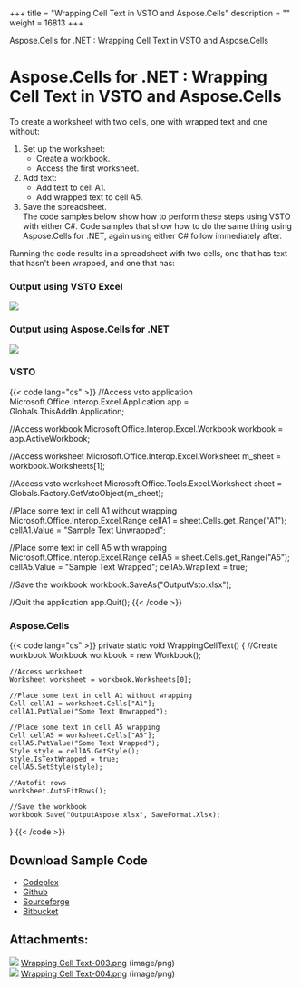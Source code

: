 +++
title = "Wrapping Cell Text in VSTO and Aspose.Cells" 
description = "" 
weight = 16813 
+++

Aspose.Cells for .NET : Wrapping Cell Text in VSTO and Aspose.Cells  

# Aspose.Cells for .NET : Wrapping Cell Text in VSTO and Aspose.Cells


To create a worksheet with two cells, one with wrapped text and one without:

1.  Set up the worksheet:
    *   Create a workbook.
    *   Access the first worksheet.
2.  Add text:
    *   Add text to cell A1.
    *   Add wrapped text to cell A5.
3.  Save the spreadsheet.  
    The code samples below show how to perform these steps using VSTO with either C#. Code samples that show how to do the same thing using Aspose.Cells for .NET, again using either C# follow immediately after.

Running the code results in a spreadsheet with two cells, one that has text that hasn't been wrapped, and one that has:

### Output using VSTO Excel

![](download/thumbnails/5020836/684639929)

### Output using Aspose.Cells for .NET

![](download/thumbnails/5020836/1728440716)

### VSTO

{{< code lang="cs" >}}
//Access vsto application
Microsoft.Office.Interop.Excel.Application app = Globals.ThisAddIn.Application;

//Access workbook
Microsoft.Office.Interop.Excel.Workbook workbook = app.ActiveWorkbook;

//Access worksheet
Microsoft.Office.Interop.Excel.Worksheet m_sheet = workbook.Worksheets[1];

//Access vsto worksheet
Microsoft.Office.Tools.Excel.Worksheet sheet = Globals.Factory.GetVstoObject(m_sheet);

//Place some text in cell A1 without wrapping
Microsoft.Office.Interop.Excel.Range cellA1 = sheet.Cells.get_Range("A1");
cellA1.Value = "Sample Text Unwrapped";

//Place some text in cell A5 with wrapping
Microsoft.Office.Interop.Excel.Range cellA5 = sheet.Cells.get_Range("A5");
cellA5.Value = "Sample Text Wrapped";
cellA5.WrapText = true;

//Save the workbook
workbook.SaveAs("OutputVsto.xlsx");

//Quit the application
app.Quit();
{{< /code >}}

### Aspose.Cells

{{< code lang="cs" >}}
private static void WrappingCellText()
{
	//Create workbook
	Workbook workbook = new Workbook();

	//Access worksheet
	Worksheet worksheet = workbook.Worksheets[0];

	//Place some text in cell A1 without wrapping
	Cell cellA1 = worksheet.Cells["A1"];
	cellA1.PutValue("Some Text Unwrapped");

	//Place some text in cell A5 wrapping
	Cell cellA5 = worksheet.Cells["A5"];
	cellA5.PutValue("Some Text Wrapped");
	Style style = cellA5.GetStyle();
	style.IsTextWrapped = true;
	cellA5.SetStyle(style);

	//Autofit rows
	worksheet.AutoFitRows();

	//Save the workbook
	workbook.Save("OutputAspose.xlsx", SaveFormat.Xlsx);

}
{{< /code >}}

## Download Sample Code

*   [Codeplex](https://asposevsto.codeplex.com/downloads/get/1459782)
*   [Github](https://github.com/asposemarketplace/Aspose_for_VSTO/releases/download/Aspose.Cells1.1/Wrapping.Cell.Text.Aspose.Cells.zip)
*   [Sourceforge](https://sourceforge.net/projects/asposevsto/files/Aspose.Cells%20Vs%20VSTO%20Excel/Wrapping%20Cell%20Text%20(Aspose.Cells).zip/download)
*   [Bitbucket](https://bitbucket.org/asposemarketplace/aspose-for-vsto/downloads/Wrapping%20Cell%20Text%20(Aspose.Cells).zip)

## Attachments:

![](https://docs2.aspose.com/cells/net/images/icons/bullet_blue.gif) [Wrapping Cell Text-003.png](https://docs2.aspose.com/cells/net/attachments/5020836/5115085.png) (image/png)  
![](https://docs2.aspose.com/cells/net/images/icons/bullet_blue.gif) [Wrapping Cell Text-004.png](https://docs2.aspose.com/cells/net/attachments/5020836/5115086.png) (image/png)  

